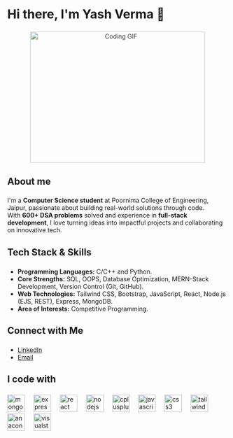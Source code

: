 <h1 align="left">Hi there, I'm Yash Verma 👋</h1>

###

<p align="center">
  <img 
    src="https://media1.giphy.com/media/SWoSkN6DxTszqIKEqv/200.webp?cid=ecf05e47f5e1blm28sm8857pfr9p147e1wxnedirw05u7ec2&ep=v1_gifs_related&rid=200.webp&ct=g" 
    alt="Coding GIF" 
    width="400" 
    height="300"
    style="opacity: 0.85;"
  />
</p>


###

<h2 align="left">About me</h2>

###

<p align="left">I'm a <b>Computer Science student</b> at Poornima College of Engineering, Jaipur, passionate about building real-world solutions through code.<br>With <b>600+ DSA problems</b> solved and experience in <b>full-stack development</b>, I love turning ideas into impactful projects and collaborating on innovative tech.</p>

###

<h2 align="left">Tech Stack & Skills</h2>

###

<ul>
  <li><b>Programming Languages:</b> C/C++ and Python.</li>
  <li><b>Core Strengths:</b> SQL, OOPS, Database Optimization, MERN-Stack Development, Version Control (Git, GitHub).</li>
  <li><b>Web Technologies:</b> Tailwind CSS, Bootstrap, JavaScript, React, Node.js (EJS, REST), Express, MongoDB.</li>
  <li><b>Area of Interests:</b> Competitive Programming.</li>
</ul>


###

<h2 align="left">Connect with Me</h2>

###
<ul>
  <li><a href="https://www.linkedin.com/in/yash-verma-b41221241" target="_blank" rel="noopener noreferrer">LinkedIn</a></li>
  <li><a href="mailto:yashverma2429@gmail.com" target="_blank" rel="noopener noreferrer">Email</a></li>
</ul>

###

<h2 align="left">I code with</h2>

###

<div align="left">
  <img src="https://cdn.jsdelivr.net/gh/devicons/devicon/icons/mongodb/mongodb-original.svg" height="40" alt="mongodb logo"  />
  <img width="12" />
  <img src="https://cdn.jsdelivr.net/gh/devicons/devicon/icons/express/express-original.svg" height="40" alt="express logo"  />
  <img width="12" />
  <img src="https://cdn.jsdelivr.net/gh/devicons/devicon/icons/react/react-original.svg" height="40" alt="react logo"  />
  <img width="12" />
  <img src="https://cdn.jsdelivr.net/gh/devicons/devicon/icons/nodejs/nodejs-original.svg" height="40" alt="nodejs logo"  />
  <img width="12" />
  <img src="https://cdn.jsdelivr.net/gh/devicons/devicon/icons/cplusplus/cplusplus-original.svg" height="40" alt="cplusplus logo"  />
  <img width="12" />
  <img src="https://cdn.jsdelivr.net/gh/devicons/devicon/icons/javascript/javascript-original.svg" height="40" alt="javascript logo"  />
  <img width="12" />
  <img src="https://cdn.jsdelivr.net/gh/devicons/devicon/icons/css3/css3-original.svg" height="40" alt="css3 logo"  />
  <img width="12" />
  <img src="https://cdn.jsdelivr.net/gh/devicons/devicon/icons/tailwindcss/tailwindcss-original-wordmark.svg" height="40" alt="tailwindcss logo"  />
  <img width="12" />
  <img src="https://cdn.jsdelivr.net/gh/devicons/devicon/icons/anaconda/anaconda-original.svg" height="40" alt="anaconda logo"  />
  <img width="12" />
  <img src="https://cdn.jsdelivr.net/gh/devicons/devicon/icons/visualstudio/visualstudio-plain.svg" height="40" alt="visualstudio logo"  />
</div>

###
